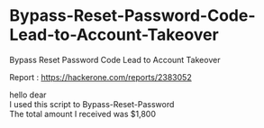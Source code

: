 # Bypass-Reset-Password-Code-Lead-to-Account-Takeover
Bypass Reset Password Code Lead to Account Takeover

Report : https://hackerone.com/reports/2383052

hello dear <br>
I used this script to Bypass-Reset-Password<br>
The total amount I received was $1,800
